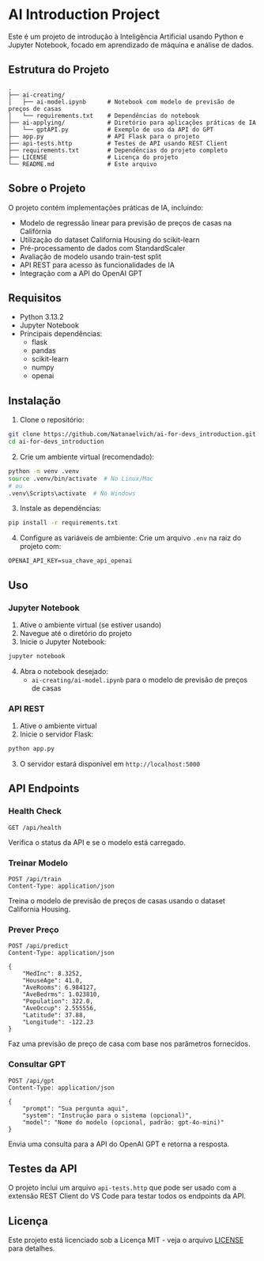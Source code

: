 # AI Introduction Project

Este é um projeto de introdução à Inteligência Artificial usando Python e Jupyter Notebook, focado em aprendizado de máquina e análise de dados.

## Estrutura do Projeto

```
.
├── ai-creating/
│   ├── ai-model.ipynb      # Notebook com modelo de previsão de preços de casas
│   └── requirements.txt    # Dependências do notebook
├── ai-applying/            # Diretório para aplicações práticas de IA
│   └── gptAPI.py           # Exemplo de uso da API do GPT
├── app.py                  # API Flask para o projeto
├── api-tests.http          # Testes de API usando REST Client
├── requirements.txt        # Dependências do projeto completo
├── LICENSE                 # Licença do projeto
└── README.md               # Este arquivo
```

## Sobre o Projeto

O projeto contém implementações práticas de IA, incluindo:

- Modelo de regressão linear para previsão de preços de casas na Califórnia
- Utilização do dataset California Housing do scikit-learn
- Pré-processamento de dados com StandardScaler
- Avaliação de modelo usando train-test split
- API REST para acesso às funcionalidades de IA
- Integração com a API do OpenAI GPT

## Requisitos

- Python 3.13.2
- Jupyter Notebook
- Principais dependências:
  - flask
  - pandas
  - scikit-learn
  - numpy
  - openai

## Instalação

1. Clone o repositório:
```bash
git clone https://github.com/Natanaelvich/ai-for-devs_introduction.git
cd ai-for-devs_introduction
```

2. Crie um ambiente virtual (recomendado):
```bash
python -m venv .venv
source .venv/bin/activate  # No Linux/Mac
# ou
.venv\Scripts\activate  # No Windows
```

3. Instale as dependências:
```bash
pip install -r requirements.txt
```

4. Configure as variáveis de ambiente:
Crie um arquivo `.env` na raiz do projeto com:
```
OPENAI_API_KEY=sua_chave_api_openai
```

## Uso

### Jupyter Notebook
1. Ative o ambiente virtual (se estiver usando)
2. Navegue até o diretório do projeto
3. Inicie o Jupyter Notebook:
```bash
jupyter notebook
```
4. Abra o notebook desejado:
   - `ai-creating/ai-model.ipynb` para o modelo de previsão de preços de casas

### API REST
1. Ative o ambiente virtual
2. Inicie o servidor Flask:
```bash
python app.py
```
3. O servidor estará disponível em `http://localhost:5000`

## API Endpoints

### Health Check
```
GET /api/health
```
Verifica o status da API e se o modelo está carregado.

### Treinar Modelo
```
POST /api/train
Content-Type: application/json
```
Treina o modelo de previsão de preços de casas usando o dataset California Housing.

### Prever Preço
```
POST /api/predict
Content-Type: application/json

{
    "MedInc": 8.3252,
    "HouseAge": 41.0,
    "AveRooms": 6.984127,
    "AveBedrms": 1.023810,
    "Population": 322.0,
    "AveOccup": 2.555556,
    "Latitude": 37.88,
    "Longitude": -122.23
}
```
Faz uma previsão de preço de casa com base nos parâmetros fornecidos.

### Consultar GPT
```
POST /api/gpt
Content-Type: application/json

{
    "prompt": "Sua pergunta aqui",
    "system": "Instrução para o sistema (opcional)",
    "model": "Nome do modelo (opcional, padrão: gpt-4o-mini)"
}
```
Envia uma consulta para a API do OpenAI GPT e retorna a resposta.

## Testes da API

O projeto inclui um arquivo `api-tests.http` que pode ser usado com a extensão REST Client do VS Code para testar todos os endpoints da API.

## Licença

Este projeto está licenciado sob a Licença MIT - veja o arquivo [LICENSE](LICENSE) para detalhes. 